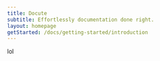 ```yaml
---
title: Docute
subtitle: Effortlessly documentation done right.
layout: homepage
getStarted: /docs/getting-started/introduction
---
```

lol
